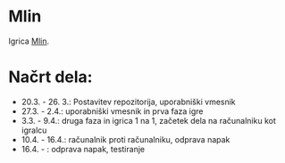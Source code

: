 # Mlin
Igrica [Mlin](https://en.wikipedia.org/wiki/Nine_Men%27s_Morris).

# Načrt dela:
- 20.3. - 26. 3.: Postavitev repozitorija, uporabniški vmesnik
- 27.3. - 2.4.: uporabniški vmesnik in prva faza igre
- 3.3. - 9.4.: druga faza in igrica 1 na 1, začetek dela na računalniku kot igralcu
- 10.4. - 16.4.: računalnik proti računalniku, odprava napak
- 16.4. - : odprava napak, testiranje
